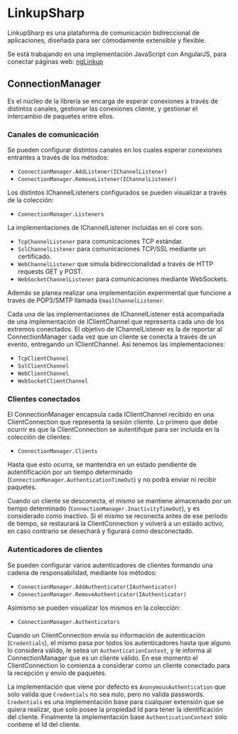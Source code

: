 # LinkupSharp #

LinkupSharp es una plataforma de comunicación bidireccional de aplicaciones, diseñada para ser cómodamente extensible y flexible.

Se está trabajando en una implementación JavaScript con AngularJS, para conectar páginas web: [ngLinkup](https://github.com/pferraris/ngLinkup)

## ConnectionManager ##
Es el núcleo de la librería se encarga de esperar conexiones a través de distintos canales, gestionar las conexiones cliente, y gestionar el intercambio de paquetes entre ellos.

### Canales de comunicación ###
Se pueden configurar distintos canales en los cuales esperar conexiones entrantes a través de los métodos:

- `ConnectionManager.AddListener(IChannelListener)`
- `ConnectionManager.RemoveListener(IChannelListener)`

Los distintos IChannelListeners configurados se pueden visualizar a través de la colección:

- `ConnectionManager.Listeners`

La implementaciones de IChannelListener incluidas en el core son:

- `TcpChannelListener` para comunicaciones TCP estándar.
- `SslChannelListener` para comunicaciones TCP/SSL mediante un certificado.
- `WebChannelListener` que simula bidireccionalidad a través de HTTP requests GET y POST.
- `WebSocketChannelListener` para comunicaciones mediante WebSockets.

Además se planea realizar una implementación experimental que funcione a través de POP3/SMTP llamada `EmailChannelListener`.

Cada una de las implementaciones de IChannelListener está acompañada de una implementación de IClientChannel que representa cada uno de los extremos conectados.
El objetivo de IChannelListener es la de reportar al ConnectionManager cada vez que un cliente se conecta a través de un evento, entregando un IClientChannel.
Así tenemos las implementaciones:

- `TcpClientChannel`
- `SslClientChannel`
- `WebClientChannel`
- `WebSocketClientChannel`

### Clientes conectados ###

El ConnectionManager encapsula cada IClientChannel recibido en una ClientConnection que representa la sesión cliente.
Lo primero que debe ocurrir es que la ClientConnection se autentifique para ser incluida en la colección de clientes:

- `ConnectionManager.Clients`

Hasta que esto ocurra, se mantendra en un estado pendiente de autentificación por un tiempo determinado (`ConnectionManager.AuthenticationTimeOut`) y no podrá enviar ni recibir paquetes.

Cuando un cliente se desconecta, el mismo se mantiene almacenado por un tiempo determinado (`ConnectionManager.InactivityTimeOut`), y es considerado como inactivo. Si el mismo se reconecta antes de ese período de tiempo, se restaurará la ClientConnection y volverá a un estado activo, en caso contrario se desechará y figurará como desconectado.

### Autenticadores de clientes ###
Se pueden configurar varios autenticadores de clientes formando una cadena de responsabilidad, mediante los métodos:

- `ConnectionManager.AddAuthenticator(IAuthenticator)`
- `ConnectionManager.RemoveAuthenticator(IAuthenticator)`

Asimismo se pueden visualizar los mismos en la colección:

- `ConnectionManager.Authenticators`

Cuando un ClientConnection envía su información de autenticación (`Credentials`), el mismo pasa por todos los autenticadores hasta que alguno lo considera válido, le setea un `AuthenticationContext`, y le informa al ConnectionManager que es un cliente válido.
En ese momento el ClientConnection lo comienza a considerar como un cliente conectado para la recepción y envío de paquetes.

La implementación que viene por defecto es `AnonymousAuthentication` que solo valida que `Credentials` no sea nulo, pero no valida passwords.
`Credentials` es una implementación base para cualquier extensión que se quiera realizar, que solo posee la propiedad Id para tener la identificación del cliente.
Finalmente la implementación base `AuthenticationContext` solo contiene el Id del cliente.

